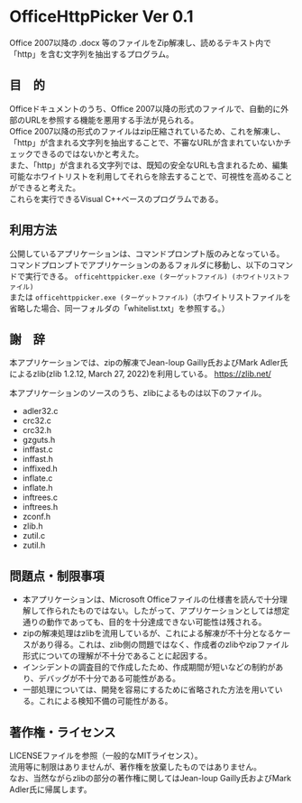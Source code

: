 # OfficeHttpPicker Ver 0.1
Office 2007以降の .docx 等のファイルをZip解凍し、読めるテキスト内で「http」を含む文字列を抽出するプログラム。  
  
## 目　的
Officeドキュメントのうち、Office 2007以降の形式のファイルで、自動的に外部のURLを参照する機能を悪用する手法が見られる。  
Office 2007以降の形式のファイルはzip圧縮されているため、これを解凍し、「http」が含まれる文字列を抽出することで、不審なURLが含まれていないかチェックできるのではないかと考えた。  
また、「http」が含まれる文字列では、既知の安全なURLも含まれるため、編集可能なホワイトリストを利用してそれらを除去することで、可視性を高めることができると考えた。  
これらを実行できるVisual C++ベースのプログラムである。  
  
## 利用方法
公開しているアプリケーションは、コマンドプロンプト版のみとなっている。  
コマンドプロンプトでアプリケーションのあるフォルダに移動し、以下のコマンドで実行できる。
`officehttppicker.exe (ターゲットファイル) (ホワイトリストファイル)`  
または
`officehttppicker.exe (ターゲットファイル)`（ホワイトリストファイルを省略した場合、同一フォルダの「whitelist.txt」を参照する。）  
  
## 謝　辞
本アプリケーションでは、zipの解凍でJean-loup Gailly氏およびMark Adler氏によるzlib(zlib 1.2.12, March 27, 2022)を利用している。
https://zlib.net/  
  
本アプリケーションのソースのうち、zlibによるものは以下のファイル。
* adler32.c
* crc32.c
* crc32.h
* gzguts.h
* inffast.c
* inffast.h
* inffixed.h
* inflate.c
* inflate.h
* inftrees.c
* inftrees.h
* zconf.h
* zlib.h
* zutil.c
* zutil.h
  
## 問題点・制限事項
* 本アプリケーションは、Microsoft Officeファイルの仕様書を読んで十分理解して作られたものではない。したがって、アプリケーションとしては想定通りの動作であっても、目的を十分達成できない可能性は残される。  
* zipの解凍処理はzlibを流用しているが、これによる解凍が不十分となるケースがあり得る。これは、zlib側の問題ではなく、作成者のzlibやzipファイル形式についての理解が不十分であることに起因する。
* インシデントの調査目的で作成したため、作成期間が短いなどの制約があり、デバッグが不十分である可能性がある。
* 一部処理については、開発を容易にするために省略された方法を用いている。これによる検知不備の可能性がある。
  
## 著作権・ライセンス
LICENSEファイルを参照（一般的なMITライセンス）。  
流用等に制限はありませんが、著作権を放棄したものではありません。  
なお、当然ながらzlibの部分の著作権に関してはJean-loup Gailly氏およびMark Adler氏に帰属します。  
